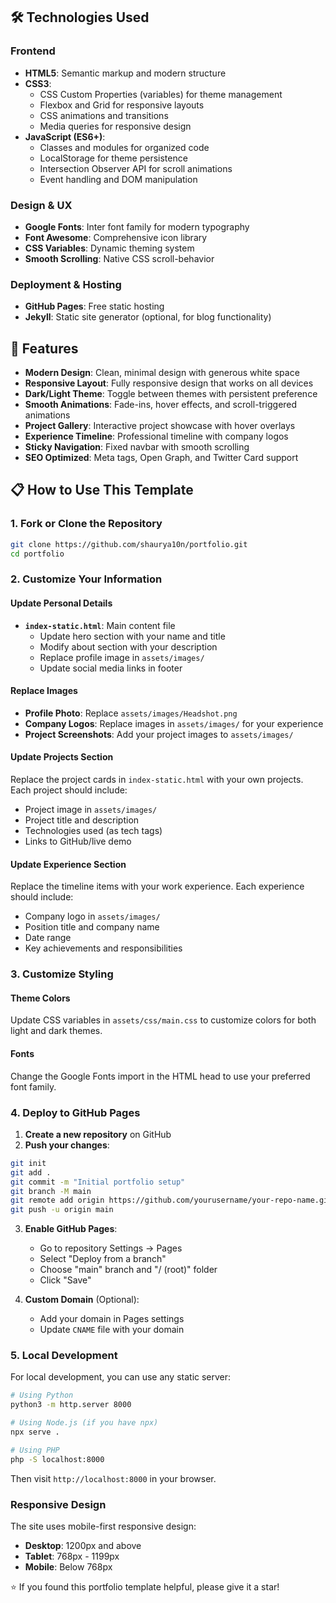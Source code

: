 ## 🛠️ Technologies Used

### Frontend

- **HTML5**: Semantic markup and modern structure
- **CSS3**:
  - CSS Custom Properties (variables) for theme management
  - Flexbox and Grid for responsive layouts
  - CSS animations and transitions
  - Media queries for responsive design
- **JavaScript (ES6+)**:
  - Classes and modules for organized code
  - LocalStorage for theme persistence
  - Intersection Observer API for scroll animations
  - Event handling and DOM manipulation

### Design & UX

- **Google Fonts**: Inter font family for modern typography
- **Font Awesome**: Comprehensive icon library
- **CSS Variables**: Dynamic theming system
- **Smooth Scrolling**: Native CSS scroll-behavior

### Deployment & Hosting

- **GitHub Pages**: Free static hosting
- **Jekyll**: Static site generator (optional, for blog functionality)

## 🚀 Features

- **Modern Design**: Clean, minimal design with generous white space
- **Responsive Layout**: Fully responsive design that works on all devices
- **Dark/Light Theme**: Toggle between themes with persistent preference
- **Smooth Animations**: Fade-ins, hover effects, and scroll-triggered animations
- **Project Gallery**: Interactive project showcase with hover overlays
- **Experience Timeline**: Professional timeline with company logos
- **Sticky Navigation**: Fixed navbar with smooth scrolling
- **SEO Optimized**: Meta tags, Open Graph, and Twitter Card support

## 📋 How to Use This Template

### 1. Fork or Clone the Repository

```bash
git clone https://github.com/shaurya10n/portfolio.git
cd portfolio
```

### 2. Customize Your Information

#### Update Personal Details

- **`index-static.html`**: Main content file
  - Update hero section with your name and title
  - Modify about section with your description
  - Replace profile image in `assets/images/`
  - Update social media links in footer

#### Replace Images

- **Profile Photo**: Replace `assets/images/Headshot.png`
- **Company Logos**: Replace images in `assets/images/` for your experience
- **Project Screenshots**: Add your project images to `assets/images/`

#### Update Projects Section

Replace the project cards in `index-static.html` with your own projects. Each project should include:

- Project image in `assets/images/`
- Project title and description
- Technologies used (as tech tags)
- Links to GitHub/live demo

#### Update Experience Section

Replace the timeline items with your work experience. Each experience should include:

- Company logo in `assets/images/`
- Position title and company name
- Date range
- Key achievements and responsibilities

### 3. Customize Styling

#### Theme Colors

Update CSS variables in `assets/css/main.css` to customize colors for both light and dark themes.

#### Fonts

Change the Google Fonts import in the HTML head to use your preferred font family.

### 4. Deploy to GitHub Pages

1. **Create a new repository** on GitHub
2. **Push your changes**:

```bash
git init
git add .
git commit -m "Initial portfolio setup"
git branch -M main
git remote add origin https://github.com/yourusername/your-repo-name.git
git push -u origin main
```

3. **Enable GitHub Pages**:

   - Go to repository Settings → Pages
   - Select "Deploy from a branch"
   - Choose "main" branch and "/ (root)" folder
   - Click "Save"

4. **Custom Domain** (Optional):
   - Add your domain in Pages settings
   - Update `CNAME` file with your domain

### 5. Local Development

For local development, you can use any static server:

```bash
# Using Python
python3 -m http.server 8000

# Using Node.js (if you have npx)
npx serve .

# Using PHP
php -S localhost:8000
```

Then visit `http://localhost:8000` in your browser.

### Responsive Design

The site uses mobile-first responsive design:

- **Desktop**: 1200px and above
- **Tablet**: 768px - 1199px
- **Mobile**: Below 768px

⭐ If you found this portfolio template helpful, please give it a star!
